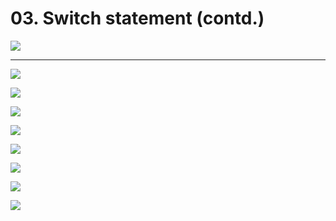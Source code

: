 # 03. Switch statement (contd.)

![](https://i.imgur.com/F7QZ6jk.png)

--------

![](https://i.imgur.com/aIfH9Tz.png)

![](https://i.imgur.com/Yuh1h7K.png)

![](https://i.imgur.com/LTqgUsY.png)

![](https://i.imgur.com/tqYh20I.png)

![](https://i.imgur.com/cRKqLJ1.png)

![](https://i.imgur.com/LyuNhAn.png)

![](https://i.imgur.com/LyuNhAn.png)

![](https://i.imgur.com/o1THnKC.png)